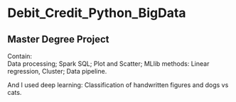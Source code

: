 # Debit_Credit_Python_BigData

## Master Degree Project
Contain:           
Data processing; 
Spark SQL;
Plot and Scatter;
MLlib methods: Linear regression, Cluster; 
Data pipeline.

And I used deep learning:
Classification of handwritten figures and dogs vs cats.
